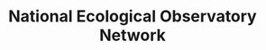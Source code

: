 ---
title: "National Ecological Observatory Network"
description: "NEON is a network of ecological field sites aimed to power ecological research through open data. NEON is partnering with NCEAS to conduct training events to support postdoc onboarding."
featured_image: "images/rocky-mountains.jpg"
---
